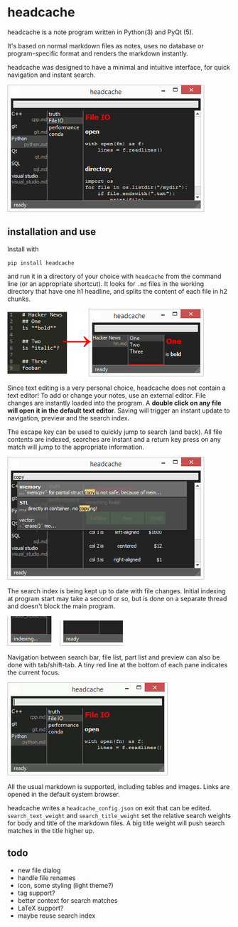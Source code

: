 # headcache
headcache is a note program written in Python(3) and PyQt (5).

It's based on normal markdown files as notes, uses no database or program-specific format and renders the markdown instantly. 

headcache was designed to have a minimal and intuitive interface, for quick navigation and instant search.

![example](doc/example.png)

## installation and use
Install with
 
    pip install headcache

and run it in a directory of your choice with `headcache` from the command line (or an appropriate shortcut). It looks for `.md` files in the working directory that have one h1 headline, and splits the content of each file in h2 chunks.

![markdown_syntax](doc/syntax.png)

Since text editing is a very personal choice, headcache does not contain a text editor! To add or change your notes, use an external editor. File changes are instantly loaded into the program. A **double click on any file will open it in the default text editor**. Saving will trigger an instant update to navigation, preview and the search index.

The escape key can be used to quickly jump to search (and back). All file contents are indexed, searches are instant and a return key press on any match will jump to the appropriate information.

![search](doc/search.png)

The search index is being kept up to date with file changes. Initial indexing at program start may take a second or so, but is done on a separate thread and doesn't block the main program.
 
![search](doc/indexing.png)

Navigation between search bar, file list, part list and preview can also be done with tab/shift-tab. A tiny red line at the bottom of each pane indicates the current focus.

![search](doc/focus.gif)

All the usual markdown is supported, including tables and images. Links are opened in the default system browser.

headcache writes a `headcache_config.json` on exit that can be edited. `search_text_weight` and `search_title_weight` set the relative search weights for body and title of the markdown files. A big title weight will push search matches in the title higher up.


## todo
- new file dialog
- handle file renames
- icon, some styling (light theme?)
- tag support?
- better context for search matches
- LaTeX support?
- maybe reuse search index